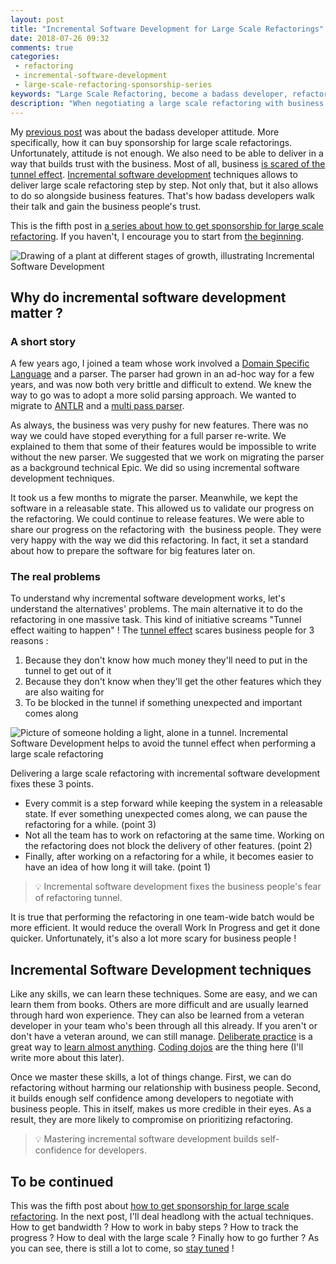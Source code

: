 ```yaml
---
layout: post
title: "Incremental Software Development for Large Scale Refactorings"
date: 2018-07-26 09:32
comments: true
categories: 
 - refactoring
 - incremental-software-development
 - large-scale-refactoring-sponsorship-series
keywords: "Large Scale Refactoring, become a badass developer, refactoring large software projects, refactoring large software systems, refactoring large code base, refactoring in large software projects, incremental software development, incremental software development approach, iterative incremental software development, incremental development of software, incremental and iterative development strategies"
description: "When negotiating a large scale refactoring with business people, it's very important to know how to deliver. Incremental Software Development is the best way to mitigate risks and keep business people happy while performing a large scale refactoring. Here is why !"
---
```

My [previous post](/principles-that-will-make-you-become-a-badass-developer/) was about the badass developer attitude. More specifically, how it can buy sponsorship for large scale refactorings. Unfortunately, attitude is not enough. We also need to be able to deliver in a way that builds trust with the business. Most of all, business [is scared of the tunnel effect](/how-to-convince-your-business-to-sponsor-a-large-scale-refactoring/). [Incremental software development](https://en.wikipedia.org/wiki/Iterative_and_incremental_development) techniques allows to deliver large scale refactoring step by step. Not only that, but it also allows to do so alongside business features. That's how badass developers walk their talk and gain the business people's trust.

This is the fifth post in [a series about how to get sponsorship for large scale refactoring](/blog/categories/large-scale-refactoring-sponsorship-series/). If you haven't, I encourage you to start from [the beginning](/how-to-convince-your-business-to-sponsor-a-large-scale-refactoring/).

![Drawing of a plant at different stages of growth, illustrating Incremental Software Development]({{site.url}}/imgs/2018-07-20-incremental-software-development-techniques-for-large-scale-refactorings/incremental-plant.jpg)

## Why do incremental software development matter ?

### A short story

A few years ago, I joined a team whose work involved a [Domain Specific Language](https://en.wikipedia.org/wiki/Domain-specific_language) and a parser. The parser had grown in an ad-hoc way for a few years, and was now both very brittle and difficult to extend. We knew the way to go was to adopt a more solid parsing approach. We wanted to migrate to [ANTLR](http://www.antlr.org/) and a [multi pass parser](https://en.wikipedia.org/wiki/Multi-pass_compiler).

As always, the business was very pushy for new features. There was no way we could have stoped everything for a full parser re-write. We explained to them that some of their features would be impossible to write without the new parser. We suggested that we work on migrating the parser as a background technical Epic. We did so using incremental software development techniques.

It took us a few months to migrate the parser. Meanwhile, we kept the software in a releasable state. This allowed us to validate our progress on the refactoring. We could continue to release features. We were able to share our progress on the refactoring with  the business people. They were very happy with the way we did this refactoring. In fact, it set a standard about how to prepare the software for big features later on.

### The real problems

To understand why incremental software development works, let's understand the alternatives' problems. The main alternative it to do the refactoring in one massive task. This kind of initiative screams "Tunnel effect waiting to happen" ! The [tunnel effect](http://www.wethetalent.co/data-robots-ai/the-tunnel-effect-and-the-abstruse-trap/) scares business people for 3 reasons :

1.  Because they don't know how much money they'll need to put in the tunnel to get out of it
2.  Because they don't know when they'll get the other features which they are also waiting for
3.  To be blocked in the tunnel if something unexpected and important comes along

![Picture of someone holding a light, alone in a tunnel. Incremental Software Development helps to avoid the tunnel effect when performing a large scale refactoring]({{site.url}}/imgs/2018-07-20-incremental-software-development-techniques-for-large-scale-refactorings/tunnel-effect.jpg)

Delivering a large scale refactoring with incremental software development fixes these 3 points.

*   Every commit is a step forward while keeping the system in a releasable state. If ever something unexpected comes along, we can pause the refactoring for a while. (point 3)
*   Not all the team has to work on refactoring at the same time. Working on the refactoring does not block the delivery of other features. (point 2)
*   Finally, after working on a refactoring for a while, it becomes easier to have an idea of how long it will take. (point 1)

> 💡 Incremental software development fixes the business people's fear of refactoring tunnel.

It is true that performing the refactoring in one team-wide batch would be more efficient. It would reduce the overall Work In Progress and get it done quicker. Unfortunately, it's also a lot more scary for business people !

## Incremental Software Development techniques

Like any skills, we can learn these techniques. Some are easy, and we can learn them from books. Others are more difficult and are usually learned through hard won experience. They can also be learned from a veteran developer in your team who's been through all this already. If you aren't or don't have a veteran around, we can still manage. [Deliberate practice](https://medium.com/the-crossover-cast/deliberate-practice-learn-like-an-expert-cc3114b8a10e) is a great way to [learn almost anything](http://philippe.bourgau.net/how-i-got-my-feet-wet-with-machine-learning-with-the-first-20-hours/). [Coding dojos](http://philippe.bourgau.net/blog/categories/coding-dojo/) are the thing here (I'll write more about this later).

Once we master these skills, a lot of things change. First, we can do refactoring without harming our relationship with business people. Second, it builds enough self confidence among developers to negotiate with business people. This in itself, makes us more credible in their eyes. As a result, they are more likely to compromise on prioritizing refactoring.

> 💡 Mastering incremental software development builds self-confidence for developers.

## To be continued

This was the fifth post about [how to get sponsorship for large scale refactoring](/blog/categories/large-scale-refactoring-sponsorship-series/). In the next post, I'll deal headlong with the actual techniques. How to get bandwidth ? How to work in baby steps ? How to track the progress ? How to deal with the large scale ? Finally how to go further ? As you can see, there is still a lot to come, so [stay tuned](http://eepurl.com/dxKE95) !